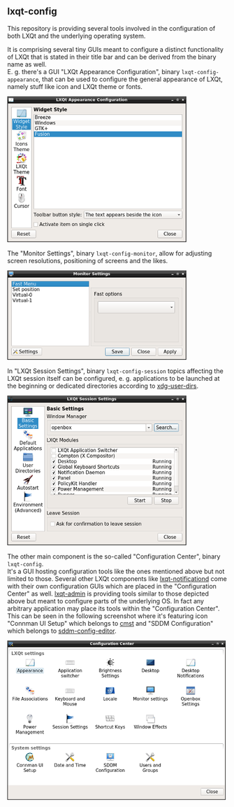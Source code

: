 ## lxqt-config

This repository is providing several tools involved in the configuration of both LXQt and the underlying operating
system.

It is comprising several tiny GUIs meant to configure a distinct functionality of LXQt that is stated in their title
bar and can be derived from the binary name as well.   
E. g. there's a GUI "LXQt Appearance Configuration", binary `lxqt-config-appearance`, that can be used to configure
the general appearance of LXQt, namely stuff like icon and LXQt theme or fonts.

![lxqt-config-appearance](lxqt-config-appearance.png)

The "Monitor Settings", binary `lxqt-config-monitor`, allow for adjusting screen resolutions, positioning of screens
and the likes.

![lxqt-config-monitor](lxqt-config-monitor.png)

In "LXQt Session Settings", binary `lxqt-config-session` topics affecting the LXQt session itself can be configured, e. g.
applications to be launched at the beginning or dedicated directories according to
[xdg-user-dirs](https://www.freedesktop.org/wiki/Software/xdg-user-dirs/).

![lxqt-config-session](lxqt-config-session.png)

The other main component is the so-called "Configuration Center", binary `lxqt-config`.   
It's a GUI hosting configuration tools like the ones mentioned above but not limited to those. Several other LXQt
components like [lxqt-notificationd](https://github.com/lxde/lxqt-notificationd) come with their own configuration GUIs
which are placed in the "Configuration Center" as well. [lxqt-admin](https://github.com/lxde/lxqt-admin) is providing tools
similar to those depicted above but meant to configure parts of the underlying OS. In fact any arbitrary application may
place its tools within the "Configuration Center". This can be seen in the following screenshot where it's featuring icon
"Connman UI Setup" which belongs to [cmst](https://github.com/andrew-bibb/cmst) and "SDDM Configuration" which belongs to
[sddm-config-editor](https://github.com/hagabaka/sddm-config-editor).

![lxqt-config](lxqt-config.png)
